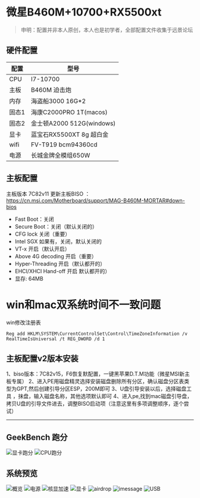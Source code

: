 # 微星B460M+10700+RX5500xt
> 申明：配置并非本人原创，本人也是初学者，全部配置文件收集于远景论坛

## 硬件配置

|  配置   | 型号  |
|  ----  | ----  |
| CPU  | I7-10700 |
| 主板  | B460M 迫击炮 |
| 内存  | 海盗船3000 16G*2 |
| 固态1  | 海康C2000PRO 1T(macos)  |
| 固态2  | 金士顿A2000 512G(windows)  |
| 显卡  | 蓝宝石RX5500XT 8g 超白金  |
| wifi  | FV-T919 bcm94360cd  |
| 电源  | 长城金牌全模组650W  |


## 主板配置
主板版本 7C82v11 更新主板BISO ：https://cn.msi.com/Motherboard/support/MAG-B460M-MORTAR#down-bios

- Fast Boot：关闭
- Secure Boot：关闭（默认关闭的）
- CFG lock 关闭（重要）
- Intel SGX 如果有，关闭，默认关闭的
- VT-x 开启（默认开启）
- Above 4G decoding 开启（重要）
- Hyper-Threading 开启（默认都开的）
- EHCI/XHCI Hand-off 开启 默认都开的）
- 显存: 64MB

# win和mac双系统时间不一致问题
win修改注册表
```shell
Reg add HKLM\SYSTEM\CurrentControlSet\Control\TimeZoneInformation /v RealTimeIsUniversal /t REG_DWORD /d 1
```

## 主板配置v2版本安装
1、biso版本：7C82v15，F6恢复默配置，一键黑苹果D.T.M功能（微星MSI新主板专属）
2、进入PE用磁盘精灵选择安装磁盘删除所有分区，确认磁盘分区表类型为GPT,然后创建引导分区ESP，200M即可
3、U盘引导安装以后，选择磁盘工具 ，抹盘，输入磁盘名称，其他选项默认即可
4、进入pe,找到mac磁盘引导盘，拷贝U盘的引导文件进去，调整BISO启动项（注意这里有多项调整顺序，逐个尝试）

--- 

## GeekBench 跑分
![显卡跑分](http://ww1.sinaimg.cn/large/007lnJOlgy1ggjxexjn7kj30o10f0q46.jpg)
![CPU跑分](http://ww1.sinaimg.cn/large/007lnJOlgy1ggjxex385fj30nr0ebwfp.jpg)


## 系统预览
![概览](http://ww1.sinaimg.cn/large/007lnJOlgy1ggjxcm2htij30he0apdin.jpg)
![电源](http://ww1.sinaimg.cn/large/007lnJOlgy1ggjxclxuqsj30l40egq5l.jpg)
![核显加速](http://ww1.sinaimg.cn/large/007lnJOlgy1ggjxclzlujj30oo0gfq5l.jpg)
![显卡](http://ww1.sinaimg.cn/large/007lnJOlgy1ggjxcm00alj30me0evwhw.jpg)
![airdrop](http://ww1.sinaimg.cn/large/007lnJOlgy1ggjxcm3s4fj30le0c442q.jpg)
![imessage](http://ww1.sinaimg.cn/large/007lnJOlgy1ggjxcm2fvwj30k50ebn27.jpg)
![USB](http://ww1.sinaimg.cn/large/007lnJOlgy1ggjxcm8m0ej30kx0f1tbe.jpg)

